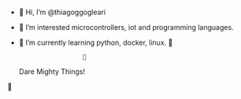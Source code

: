 - 👋 Hi, I’m @thiagoggogleari
- 👀 I’m interested microcontrollers, iot and programming languages.
- 🌱 I’m currently learning python, docker, linux. 🌌



                        🚀
    Dare Mighty Things!

📡
   

<!---
thiagoggogleari/thiagoggogleari is a ✨ special ✨ repository because its `README.md` (this file) appears on your GitHub profile.
You can click the Preview link to take a look at your changes.
--->
